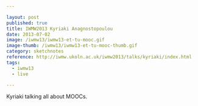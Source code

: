 ```yaml
---

layout: post
published: true
title: IWMW2013 Kyriaki Anagnostopoulou
date: 2013-07-02
image: /iwmw13/iwmw13-et-tu-mooc.gif
image-thumb: /iwmw13/iwmw13-et-tu-mooc-thumb.gif
category: sketchnotes
reference: http://iwmw.ukoln.ac.uk/iwmw2013/talks/kyriaki/index.html
tags:
  - iwmw13
  - live

---
```


Kyriaki talking all about MOOCs.